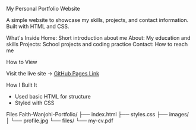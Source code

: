 My Personal Portfolio Website

A simple website to showcase my skills, projects, and contact information. Built with HTML and CSS.

What's Inside
Home: Short introduction about me
About: My education and skills
Projects: School projects and coding practice
Contact: How to reach me

How to View

Visit the live site → [GitHub Pages Link](https://wanjohi-fay.github.io/Faith-Wanjohi-Portfolio/)


How I Built It

- Used basic HTML for structure
- Styled with CSS

Files
Faith-Wanjohi-Portfolio/
├── index.html 
├── styles.css 
├── images/ 
│ └── profile.jpg
└── files/
└── my-cv.pdf 

